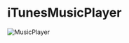 # iTunesMusicPlayer

![MusicPlayer](https://tva1.sinaimg.cn/large/00831rSTgy1gd3xm7bwy0j317c0u0npd.jpg)